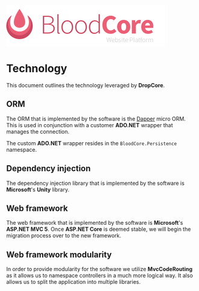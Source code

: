 ![DropCore GitHub Header](https://raw.githubusercontent.com/dropcore/image-assets/master/github-header.png)

# Technology

This document outlines the technology leveraged by **DropCore**.

## ORM

The ORM that is implemented by the software is the [Dapper](https://github.com/StackExchange/dapper-dot-net) micro ORM. This is used in conjunction with a customer **ADO.NET** wrapper that manages the connection.

The custom **ADO.NET** wrapper resides in the `BloodCore.Persistence` namespace.

## Dependency injection

The dependency injection library that is implemented by the software is **Microsoft**'s **Unity** library.

## Web framework

The web framework that is implemented by the software is **Microsoft**'s **ASP.NET MVC 5**. Once **ASP.NET Core** is deemed stable, we will begin the migration process over to the new framework.

## Web framework modularity

In order to provide modularity for the software we utilize **MvcCodeRouting** as it allows us to namespace controllers in a much more logical way. It also allows us to split the application into multiple libraries.